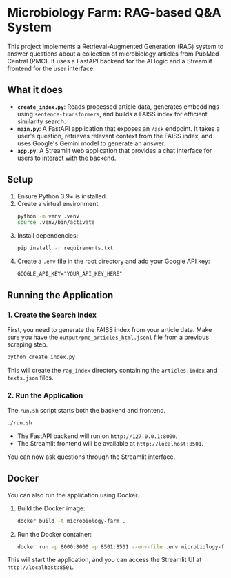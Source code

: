 # Microbiology Farm: RAG-based Q&A System

This project implements a Retrieval-Augmented Generation (RAG) system to answer questions about a collection of microbiology articles from PubMed Central (PMC). It uses a FastAPI backend for the AI logic and a Streamlit frontend for the user interface.

## What it does
-   **`create_index.py`**: Reads processed article data, generates embeddings using `sentence-transformers`, and builds a FAISS index for efficient similarity search.
-   **`main.py`**: A FastAPI application that exposes an `/ask` endpoint. It takes a user's question, retrieves relevant context from the FAISS index, and uses Google's Gemini model to generate an answer.
-   **`app.py`**: A Streamlit web application that provides a chat interface for users to interact with the backend.

## Setup
1.  Ensure Python 3.9+ is installed.
2.  Create a virtual environment:
    ```bash
    python -m venv .venv
    source .venv/bin/activate
    ```
3.  Install dependencies:
    ```bash
    pip install -r requirements.txt
    ```
4.  Create a `.env` file in the root directory and add your Google API key:
    ```
    GOOGLE_API_KEY="YOUR_API_KEY_HERE"
    ```

## Running the Application

### 1. Create the Search Index
First, you need to generate the FAISS index from your article data. Make sure you have the `output/pmc_articles_html.jsonl` file from a previous scraping step.

```bash
python create_index.py
```
This will create the `rag_index` directory containing the `articles.index` and `texts.json` files.

### 2. Run the Application
The `run.sh` script starts both the backend and frontend.

```bash
./run.sh
```
- The FastAPI backend will run on `http://127.0.0.1:8000`.
- The Streamlit frontend will be available at `http://localhost:8501`.

You can now ask questions through the Streamlit interface.

## Docker
You can also run the application using Docker.

1.  Build the Docker image:
    ```bash
    docker build -t microbiology-farm .
    ```
2.  Run the Docker container:
    ```bash
    docker run -p 8000:8000 -p 8501:8501 --env-file .env microbiology-farm
    ```
This will start the application, and you can access the Streamlit UI at `http://localhost:8501`.
